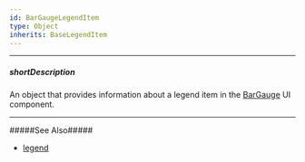 ```yaml
---
id: BarGaugeLegendItem
type: Object
inherits: BaseLegendItem
---
```

---
##### shortDescription
An object that provides information about a legend item in the [BarGauge](/api-reference/10%20UI%20Components/dxBarGauge '/Documentation/ApiReference/UI_Components/dxBarGauge/') UI component.

---
#####See Also#####
- [legend](/api-reference/10%20UI%20Components/dxBarGauge/1%20Configuration/legend '/Documentation/ApiReference/UI_Components/dxBarGauge/Configuration/legend/')